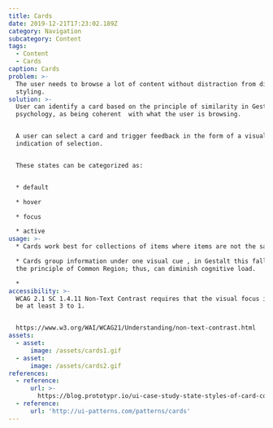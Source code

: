 ```yaml
---
title: Cards
date: 2019-12-21T17:23:02.189Z
category: Navigation
subcategory: Content
tags:
  - Content
  - Cards
caption: Cards
problem: >-
  The user needs to browse a lot of content without distraction from different
  styling.
solution: >-
  User can identify a card based on the principle of similarity in Gestalt
  psychology, as being coherent  with what the user is browsing.


  A user can select a card and trigger feedback in the form of a visual
  indication of selection.


  These states can be categorized as:


  * default

  * hover

  * focus

  * active
usage: >-
  * Cards work best for collections of items where items are not the same.

  * Cards group information under one visual cue , in Gestalt this falls under
  the principle of Common Region; thus, can diminish cognitive load.

  *
accessibility: >-
  WCAG 2.1 SC 1.4.11 Non-Text Contrast requires that the visual focus indicator
  be at least 3 to 1. 


  https://www.w3.org/WAI/WCAG21/Understanding/non-text-contrast.html
assets:
  - asset:
      image: /assets/cards1.gif
  - asset:
      image: /assets/cards2.gif
references:
  - reference:
      url: >-
        https://blog.prototypr.io/ui-case-study-state-styles-of-card-component-with-accessibility-in-mind-2f30137c6108
  - reference:
      url: 'http://ui-patterns.com/patterns/cards'
---
```


